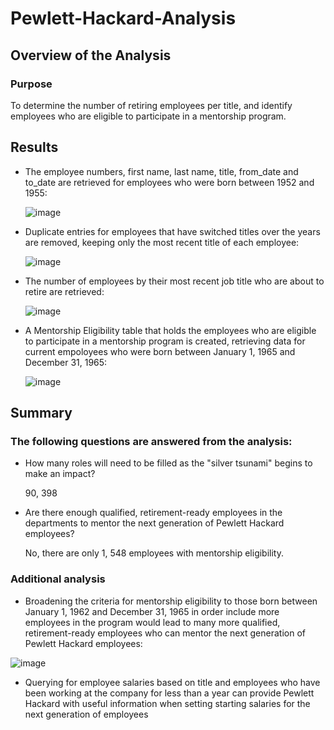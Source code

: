 # Pewlett-Hackard-Analysis

## Overview of the Analysis

### Purpose
To determine the number of retiring employees per title, and identify employees who are eligible to participate in a mentorship program.

## Results
* The employee numbers, first name, last name, title, from_date and to_date are retrieved for employees who were born between 1952 and 1955:

  ![image](https://user-images.githubusercontent.com/5934390/115158361-c4411600-a05b-11eb-9bc2-4982e46c0ebb.png)

* Duplicate entries for employees that have switched titles over the years are removed, keeping only the most recent title of each employee:

  ![image](https://user-images.githubusercontent.com/5934390/115158427-0a967500-a05c-11eb-80ac-9ee6b14f1f59.png)
  
* The number of employees by their most recent job title who are about to retire are retrieved:

  ![image](https://user-images.githubusercontent.com/5934390/115158465-3ca7d700-a05c-11eb-9897-41de8d384c7f.png)
  
* A Mentorship Eligibility table that holds the employees who are eligible to participate in a mentorship program is created, retrieving data for current empoloyees who were born between January 1, 1965 and December 31, 1965:

  ![image](https://user-images.githubusercontent.com/5934390/115158540-a3c58b80-a05c-11eb-9906-0560fe5a22f4.png)
  
## Summary

### The following questions are answered from the analysis:
* How many roles will need to be filled as the "silver tsunami" begins to make an impact?

  90, 398

* Are there enough qualified, retirement-ready employees in the departments to mentor the next generation of Pewlett Hackard employees?

  No, there are only 1, 548 employees with mentorship eligibility.

### Additional analysis

* Broadening the criteria for mentorship eligibility to those born between January 1, 1962 and December 31, 1965 in order include more employees in the program would lead to many more qualified, retirement-ready employees who can mentor the next generation of Pewlett Hackard employees:

![image](https://user-images.githubusercontent.com/5934390/115158928-a75a1200-a05e-11eb-9d19-ec24d0c5222f.png)

* Querying for employee salaries based on title and employees who have been working at the company for less than a year can provide Pewlett Hackard with useful information when setting starting salaries for the next generation of employees
